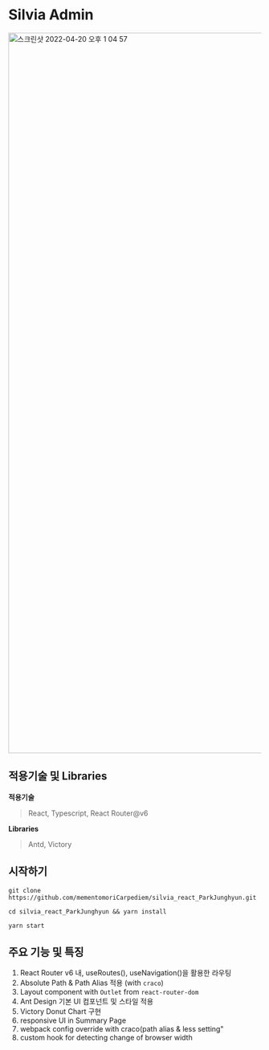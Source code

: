 # Silvia Admin

<img width="1436" alt="스크린샷 2022-04-20 오후 1 04 57" src="https://user-images.githubusercontent.com/70994795/164148313-ea4af352-5dfa-4201-b6b7-82df61394a13.png">


## 적용기술 및 Libraries

  **적용기술**
>  React, Typescript, React Router@v6
    
  **Libraries**
>  Antd, Victory

## 시작하기
```
git clone https://github.com/mementomoriCarpediem/silvia_react_ParkJunghyun.git 
```
```
cd silvia_react_ParkJunghyun && yarn install 
```
```
yarn start
```


## 주요 기능 및 특징
1. React Router v6 내, useRoutes(), useNavigation()을 활용한 라우팅
2. Absolute Path & Path Alias 적용 (with `craco`)
3. Layout component with `Outlet` from `react-router-dom`
4. Ant Design 기본 UI 컴포넌트 및 스타일 적용
5. Victory Donut Chart 구현 
6. responsive UI in Summary Page
7. webpack config override with craco(path alias & less setting"
8. custom hook for detecting change of browser width
 


